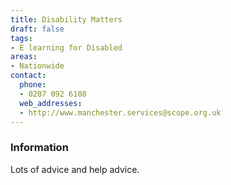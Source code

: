 ```yaml
---
title: Disability Matters
draft: false
tags:
- E learning for Disabled
areas:
- Nationwide
contact:
  phone:
  - 0207 092 6108
  web_addresses:
  - http://www.manchester.services@scope.org.uk
---
```


### Information
Lots of advice and help advice.